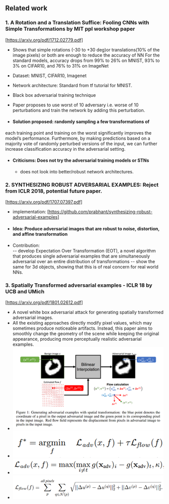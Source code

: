 ## Related work
### 1. A Rotation and a Translation Suffice: Fooling CNNs with Simple Transformations by MIT ppl workshop paper
[https://arxiv.org/pdf/1712.02779.pdf]
- Shows that simple rotations (-30 to +30 deg)or translations(10% of the image pixels) or both are enough to reduce the accuracy of NN
For the standard
models, accuracy drops from 99% to 26% on MNIST, 93%
to 3% on CIFAR10, and 76% to 31% on ImageNet

- Dataset: MNIST, CIFAR10, Imagenet
- Network architecture: Standard from tf tutorial for MNIST.
- Black box adversarial training technique
- Paper proposes to use worst of 10 adversary i.e. worse of 10 perturbations and train the network by adding this perturbation.
- #### Solution proposed: randomly sampling a few transformations of
each training point and training on the worst significantly
improves the model’s performance. Furthermore, by making
predictions based on a majority vote of randomly perturbed
versions of the input, we can further increase classification
accuracy in the adversarial setting.
- #### Criticisms: Does not try the adversarial training models or STNs
  - does not look into better/robust network architectures.

### 2. SYNTHESIZING ROBUST ADVERSARIAL EXAMPLES: Reject from ICLR 2018, potential future paper.
[https://arxiv.org/pdf/1707.07397.pdf]
- implementation: [https://github.com/prabhant/synthesizing-robust-adversarial-examples]
- #### Idea: Produce adversarial images that are robust to noise, distortion, and affine transformation 
- Contribution:  
-- develop Expectation Over Transformation (EOT), a novel algorithm that produces single adversarial examples that are simultaneously adversarial over an entire distribution of transformations
-- show the same for  3d objects, showing that this is of real concern for real world NNs.

### 3. Spatially Transformed adversarial examples - ICLR 18 by UCB and UMich
[https://arxiv.org/pdf/1801.02612.pdf]
- A novel white box adversarial attack for generating spatially transformed adversarial images.
- All the existing approaches directly modify pixel values, which may sometimes produce noticeable
artifacts. Instead, this paper aims to smoothly change the geometry of the scene while keeping the original
appearance, producing more perceptually realistic adversarial examples.
- ![method](https://github.com/GaoGroupUCSD/STN-exp/blob/master/images/adversarial/e4.PNG)
- ![equation](https://github.com/GaoGroupUCSD/STN-exp/blob/master/images/adversarial/e1.PNG)
- ![equation](https://github.com/GaoGroupUCSD/STN-exp/blob/master/images/adversarial/e2.PNG)
- ![equation](https://github.com/GaoGroupUCSD/STN-exp/blob/master/images/adversarial/e3.PNG)

